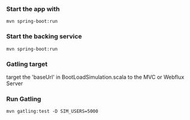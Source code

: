 ### Start the app with

```
mvn spring-boot:run
```

### Start the backing service


```
mvn spring-boot:run
```

### Gatling target

target the 'baseUrl' in BootLoadSimulation.scala to the MVC or Webflux Server

### Run Gatling

```
mvn gatling:test -D SIM_USERS=5000
```